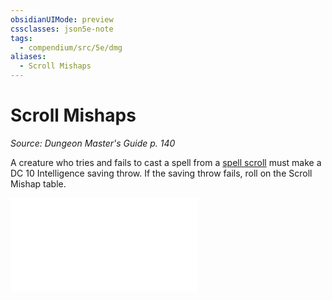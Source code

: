 ```yaml
---
obsidianUIMode: preview
cssclasses: json5e-note
tags:
  - compendium/src/5e/dmg
aliases:
  - Scroll Mishaps
---
```


# Scroll Mishaps
*Source: Dungeon Master's Guide p. 140* 

A creature who tries and fails to cast a spell from a [spell scroll](../../../../spell-scroll.md) must make a DC 10 Intelligence saving throw. If the saving throw fails, roll on the Scroll Mishap table.

![Variant: Scroll Mishaps; Scroll Mishap](../../../../variant-scroll-mishaps-scroll-mishap.md)